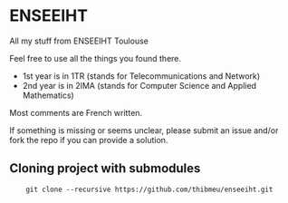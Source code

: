 # ENSEEIHT
All my stuff from ENSEEIHT Toulouse

Feel free to use all the things you found there.
+ 1st year is in 1TR (stands for Telecommunications and Network)
+ 2nd year is in 2IMA (stands for Computer Science and Applied Mathematics)

Most comments are French written.

If something is missing or seems unclear, please submit an issue and/or fork the repo if you can provide a solution.

## Cloning project with submodules
```
    git clone --recursive https://github.com/thibmeu/enseeiht.git
```
